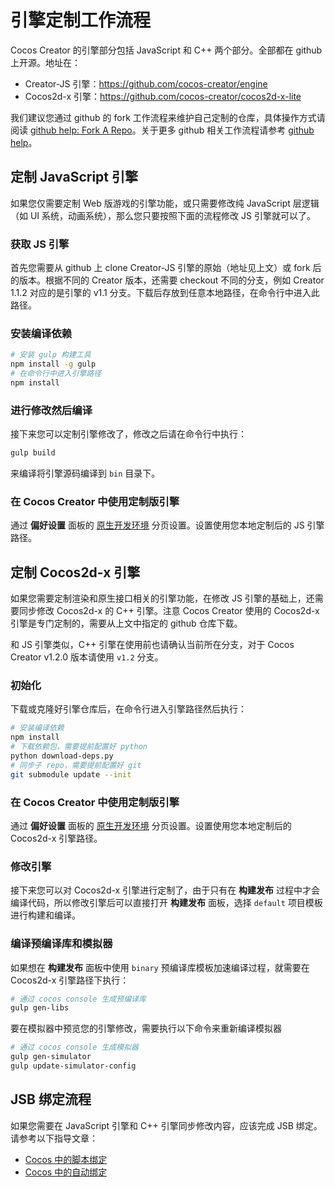 # 引擎定制工作流程

Cocos Creator 的引擎部分包括 JavaScript 和 C++ 两个部分。全部都在 github 上开源。地址在：

- Creator-JS 引擎：https://github.com/cocos-creator/engine
- Cocos2d-x 引擎：https://github.com/cocos-creator/cocos2d-x-lite

我们建议您通过 github 的 fork 工作流程来维护自己定制的仓库，具体操作方式请阅读 [github help: Fork A Repo](https://help.github.com/articles/fork-a-repo)。关于更多 github 相关工作流程请参考 [github help](https://help.github.com)。

## 定制 JavaScript 引擎

如果您仅需要定制 Web 版游戏的引擎功能，或只需要修改纯 JavaScript 层逻辑（如 UI 系统，动画系统），那么您只要按照下面的流程修改 JS 引擎就可以了。

### 获取 JS 引擎

首先您需要从 github 上 clone Creator-JS 引擎的原始（地址见上文）或 fork 后的版本。根据不同的 Creator 版本，还需要 checkout 不同的分支，例如 Creator 1.1.2 对应的是引擎的 v1.1 分支。下载后存放到任意本地路径，在命令行中进入此路径。

### 安装编译依赖

```bash
# 安装 gulp 构建工具
npm install -g gulp
# 在命令行中进入引擎路径
npm install
```

### 进行修改然后编译

接下来您可以定制引擎修改了，修改之后请在命令行中执行：

```bash
gulp build
```

来编译将引擎源码编译到 `bin` 目录下。

### 在 Cocos Creator 中使用定制版引擎

通过 **偏好设置** 面板的 [原生开发环境](../getting-started/basics/editor-panels/preferences.md#--8) 分页设置。设置使用您本地定制后的 JS 引擎路径。


## 定制 Cocos2d-x 引擎


如果您需要定制渲染和原生接口相关的引擎功能，在修改 JS 引擎的基础上，还需要同步修改 Cocos2d-x 的 C++ 引擎。注意 Cocos Creator 使用的 Cocos2d-x 引擎是专门定制的，需要从上文中指定的 github 仓库下载。

和 JS 引擎类似，C++ 引擎在使用前也请确认当前所在分支，对于 Cocos Creator v1.2.0 版本请使用 `v1.2` 分支。

### 初始化

下载或克隆好引擎仓库后，在命令行进入引擎路径然后执行：

```bash
# 安装编译依赖
npm install
# 下载依赖包，需要提前配置好 python
python download-deps.py
# 同步子 repo，需要提前配置好 git
git submodule update --init
```

### 在 Cocos Creator 中使用定制版引擎

通过 **偏好设置** 面板的 [原生开发环境](../getting-started/basics/editor-panels/preferences.md#--8) 分页设置。设置使用您本地定制后的 Cocos2d-x 引擎路径。

### 修改引擎

接下来您可以对 Cocos2d-x 引擎进行定制了，由于只有在 **构建发布** 过程中才会编译代码，所以修改引擎后可以直接打开 **构建发布** 面板，选择 `default` 项目模板进行构建和编译。

### 编译预编译库和模拟器

如果想在 **构建发布** 面板中使用 `binary` 预编译库模板加速编译过程，就需要在 Cocos2d-x 引擎路径下执行：

```bash
# 通过 cocos console 生成预编译库
gulp gen-libs
```

要在模拟器中预览您的引擎修改，需要执行以下命令来重新编译模拟器

```bash
# 通过 cocos console 生成模拟器
gulp gen-simulator
gulp update-simulator-config
```


## JSB 绑定流程

如果您需要在 JavaScript 引擎和 C++ 引擎同步修改内容，应该完成 JSB 绑定。请参考以下指导文章：

- [Cocos 中的脚本绑定](https://zhuanlan.zhihu.com/p/20525026)
- [Cocos 中的自动绑定](https://zhuanlan.zhihu.com/p/20525109)